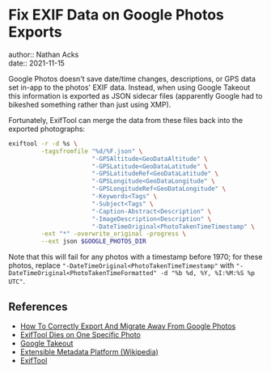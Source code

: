 # Fix EXIF Data on Google Photos Exports

author:: Nathan Acks  
date:: 2021-11-15

Google Photos doesn't save date/time changes, descriptions, or GPS data set in-app to the photos' EXIF data. Instead, when using Google Takeout this information is exported as JSON sidecar files (apparently Google had to bikeshed something rather than just using XMP).

Fortunately, ExifTool can merge the data from these files back into the exported photographs:

```bash
exiftool -r -d %s \
         -tagsfromfile "%d/%F.json" \
                       "-GPSAltitude<GeoDataAltitude" \
                       "-GPSLatitude<GeoDataLatitude" \
                       "-GPSLatitudeRef<GeoDataLatitude" \
                       "-GPSLongitude<GeoDataLongitude" \
                       "-GPSLongitudeRef<GeoDataLongitude" \
                       "-Keywords<Tags" \
                       "-Subject<Tags" \
                       "-Caption-Abstract<Description" \
                       "-ImageDescription<Description" \
                       "-DateTimeOriginal<PhotoTakenTimeTimestamp" \
         -ext "*" -overwrite_original -progress \
         --ext json $GOOGLE_PHOTOS_DIR
```

Note that this will fail for any photos with a timestamp before 1970; for these photos, replace `"-DateTimeOriginal<PhotoTakenTimeTimestamp"` with `"-DateTimeOriginal<PhotoTakenTimeFormatted" -d "%b %d, %Y, %I:%M:%S %p UTC"`.

## References

* [How To Correctly Export And Migrate Away From Google Photos](https://legault.me/post/correctly-migrate-away-from-google-photos-to-icloud)
* [ExifTool Dies on One Specific Photo](https://exiftool.org/forum/index.php?topic=10636.0)
* [Google Takeout](https://takeout.google.com/settings/takeout)
* [Extensible Metadata Platform (Wikipedia)](https://en.wikipedia.org/wiki/Extensible_Metadata_Platform)
* [ExifTool](https://exiftool.org/)
